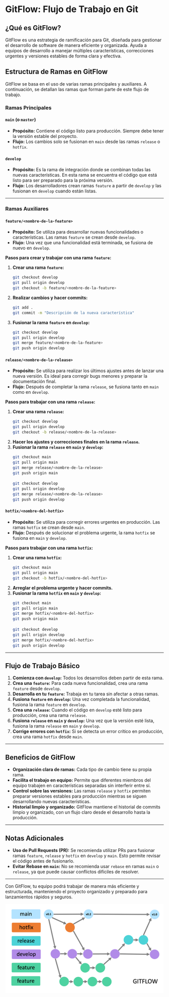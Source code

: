 # GitFlow: Flujo de Trabajo en Git

## ¿Qué es GitFlow?

GitFlow es una estrategia de ramificación para Git, diseñada para gestionar el desarrollo de software de manera eficiente y organizada. Ayuda a equipos de desarrollo a manejar múltiples características, correcciones urgentes y versiones estables de forma clara y efectiva.

## Estructura de Ramas en GitFlow

GitFlow se basa en el uso de varias ramas principales y auxiliares. A continuación, se detallan las ramas que forman parte de este flujo de trabajo.

### Ramas Principales

#### `main` (o `master`)
- **Propósito:** Contiene el código listo para producción. Siempre debe tener la versión estable del proyecto.
- **Flujo:** Los cambios solo se fusionan en `main` desde las ramas `release` o `hotfix`.

#### `develop`
- **Propósito:** Es la rama de integración donde se combinan todas las nuevas características. En esta rama se encuentra el código que está listo para ser preparado para la próxima versión.
- **Flujo:** Los desarrolladores crean ramas `feature` a partir de `develop` y las fusionan en `develop` cuando están listas.

---

### Ramas Auxiliares

#### `feature/<nombre-de-la-feature>`
- **Propósito:** Se utiliza para desarrollar nuevas funcionalidades o características. Las ramas `feature` se crean desde `develop`.
- **Flujo:** Una vez que una funcionalidad está terminada, se fusiona de nuevo en `develop`.

**Pasos para crear y trabajar con una rama `feature`:**
1. **Crear una rama `feature`:**
    ```bash
    git checkout develop
    git pull origin develop
    git checkout -b feature/<nombre-de-la-feature>
    ```
2. **Realizar cambios y hacer commits:**
    ```bash
    git add .
    git commit -m "Descripción de la nueva característica"
    ```
3. **Fusionar la rama `feature` en `develop`:**
    ```bash
    git checkout develop
    git pull origin develop
    git merge feature/<nombre-de-la-feature>
    git push origin develop
    ```

#### `release/<nombre-de-la-release>`
- **Propósito:** Se utiliza para realizar los últimos ajustes antes de lanzar una nueva versión. Es ideal para corregir bugs menores y preparar la documentación final.
- **Flujo:** Después de completar la rama `release`, se fusiona tanto en `main` como en `develop`.

**Pasos para trabajar con una rama `release`:**
1. **Crear una rama `release`:**
    ```bash
    git checkout develop
    git pull origin develop
    git checkout -b release/<nombre-de-la-release>
    ```
2. **Hacer los ajustes y correcciones finales en la rama `release`.**
3. **Fusionar la rama `release` en `main` y `develop`:**
    ```bash
    git checkout main
    git pull origin main
    git merge release/<nombre-de-la-release>
    git push origin main
    
    git checkout develop
    git pull origin develop
    git merge release/<nombre-de-la-release>
    git push origin develop
    ```

#### `hotfix/<nombre-del-hotfix>`
- **Propósito:** Se utiliza para corregir errores urgentes en producción. Las ramas `hotfix` se crean desde `main`.
- **Flujo:** Después de solucionar el problema urgente, la rama `hotfix` se fusiona en `main` y `develop`.

**Pasos para trabajar con una rama `hotfix`:**
1. **Crear una rama `hotfix`:**
    ```bash
    git checkout main
    git pull origin main
    git checkout -b hotfix/<nombre-del-hotfix>
    ```
2. **Arreglar el problema urgente y hacer commits.**
3. **Fusionar la rama `hotfix` en `main` y `develop`:**
    ```bash
    git checkout main
    git pull origin main
    git merge hotfix/<nombre-del-hotfix>
    git push origin main
    
    git checkout develop
    git pull origin develop
    git merge hotfix/<nombre-del-hotfix>
    git push origin develop
    ```

---

## Flujo de Trabajo Básico

1. **Comienza con `develop`:** Todos los desarrollos deben partir de esta rama.
2. **Crea una `feature`:** Para cada nueva funcionalidad, crea una rama `feature` desde `develop`.
3. **Desarrolla en tu `feature`:** Trabaja en tu tarea sin afectar a otras ramas.
4. **Fusiona `feature` en `develop`:** Una vez completada la funcionalidad, fusiona la rama `feature` en `develop`.
5. **Crea una `release`:** Cuando el código en `develop` esté listo para producción, crea una rama `release`.
6. **Fusiona `release` en `main` y `develop`:** Una vez que la versión esté lista, fusiona la rama `release` en `main` y `develop`.
7. **Corrige errores con `hotfix`:** Si se detecta un error crítico en producción, crea una rama `hotfix` desde `main`.

----

## Beneficios de GitFlow

- **Organización clara de ramas:** Cada tipo de cambio tiene su propia rama.
- **Facilita el trabajo en equipo:** Permite que diferentes miembros del equipo trabajen en características separadas sin interferir entre sí.
- **Control sobre las versiones:** Las ramas `release` y `hotfix` permiten preparar versiones estables para producción mientras se siguen desarrollando nuevas características.
- **Historial limpio y organizado:** GitFlow mantiene el historial de commits limpio y organizado, con un flujo claro desde el desarrollo hasta la producción.

---

## Notas Adicionales

- **Uso de Pull Requests (PR):** Se recomienda utilizar PRs para fusionar ramas `feature`, `release` y `hotfix` en `develop` y `main`. Esto permite revisar el código antes de fusionarlo.
- **Evitar Rebase en `main`:** No se recomienda usar `rebase` en ramas `main` o `release`, ya que puede causar conflictos difíciles de resolver.

---

Con GitFlow, tu equipo podrá trabajar de manera más eficiente y estructurada, manteniendo el proyecto organizado y preparado para lanzamientos rápidos y seguros.

![alt text](image.png)